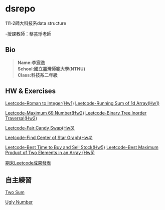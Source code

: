 # dsrepo

111-2師大科技系data structure

-授課教師：蔡芸琤老師

## Bio  
>**Name:李宸逸**  
>**School:國立臺灣師範大學(NTNU)**  
>**Class:科技系二年級**  

## HW & Exercises

[Leetcode-Roman to Integer(Hw1)](https://youtu.be/N-W8owIbUX4)
[Leetcode-Running Sum of 1d Array(Hw1)](https://youtu.be/Wrccv631H0I)

[Leetcode-Maximum 69 Number(Hw2)](https://youtu.be/-C-j_RLZ0c4)
[Leetcode-Binary Tree Inorder Traversal(Hw2)](https://youtu.be/Z3a_RVUh6SM)

[Leetcode-Fair Candy Swap(Hw3)](https://youtu.be/0wKVKfhBU3I)

[Leetcode-Find Center of Star Graph(Hw4)](https://youtu.be/W440vPYtcjI)

[Leetcode-Best Time to Buy and Sell Stock(Hw5)](https://youtu.be/QtVKjzKG8Uk)
[Leetcode-Best Maximum Product of Two Elements in an Array
(Hw5)](https://youtu.be/FXpNKMBhVhc)

[期末Leetcode成果發表](https://youtu.be/aWhtQWcPpoM)

## 自主練習

[Two Sum](https://youtu.be/vuM-ge24r-c)

[Ugly Number](https://youtu.be/wzPXNTf8Ino)
